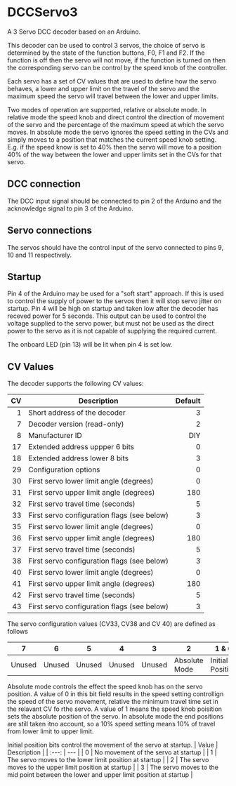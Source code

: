 # DCCServo3
A 3 Servo DCC decoder based on an Arduino.

This decoder can be used to control 3 servos, the choice of servo
is determined by the state of the function buttons, F0, F1 and F2.
If the function is off then the servo will not move, if the function
is turned on then the corresponding servo can be control by the
speed knob of the controller.

Each servo has a set of CV values that are used to define how the
servo behaves, a lower and upper limit on the travel of the servo
and the maximum speed the servo will travel between the lower and
upper limits.

Two modes of operation are supported, relative or absolute mode.
In relative mode the speed knob and direct control the direction
of movement of the servo and the percentage of the maximum speed
at which the servo moves. In absolute mode the servo ignores the
speed setting in the CVs and simply moves to a position that matches
the current speed knob setting. E.g. if the speed know is set to
40% then the servo will move to a position 40% of the way between
the lower and upper limits set in the CVs for that servo.

## DCC connection

The DCC input signal should be connected to pin 2 of the Arduino
and the acknowledge signal to pin 3 of the Arduino.

## Servo connections

The servos should have the control input of the servo connected to
pins 9, 10 and 11 respectively.

## Startup

Pin 4 of the Arduino may be used for a "soft start" approach. If
this is used to control the supply of power to the servos then it
will stop servo jitter on startup. Pin 4 will be high on startup
and taken low after the decoder has receved power for 5 seconds.
This output can be used to control the voltage supplied to the servo
power, but must not be used as the direct power to the servo as it
is not capable of supplying the required current.

The onboard LED (pin 13) will be lit when pin 4 is set low.

## CV Values

The decoder supports the following CV values:

| CV | Description | Default |
| -----: | --- | ---: |
| 1 | Short address of the decoder | 3 |
| 7 | Decoder version (read-only) | 2 |
| 8 | Manufacturer ID | DIY |A
| 17 | Extended address uppper 6 bits | 0 |
| 18 | Extended address lower 8 bits | 3 |
| 29 | Configuration options | 0 |
| 30 | First servo lower limit angle (degrees) | 0 |
| 31 | First servo upper limit angle (degrees) | 180 |
| 32 | First servo travel time (seconds) | 5 |
| 33 | First servo configuration flags (see below) | 3 |
| 35 | First servo lower limit angle (degrees) | 0 |
| 36 | First servo upper limit angle (degrees) | 180 |
| 37 | First servo travel time (seconds) | 5 |
| 38 | First servo configuration flags (see below) | 3 |
| 40 | First servo lower limit angle (degrees) | 0 |
| 41 | First servo upper limit angle (degrees) | 180 |
| 42 | First servo travel time (seconds) | 5 |
| 43 | First servo configuration flags (see below) | 3 |

The servo configuration values (CV33, CV38 and CV 40) are defined as follows

| 7 | 6  | 5  | 4  | 3 | 2 | 1 & 0 |
| --- | --- | --- | --- | --- | --- | --- |
| Unused | Unused | Unused | Unused | Unused | Absolute Mode | Initial Position |

Absolute mode controls the effect the speed knob has on the servo
position. A value of 0 in this bit field results in the speed setting
controllign the speed of the servo movement, relative the minimum
travel time set in the relavant CV fo rthe servo. A value of 1 means
the speed knob poisition sets the absolute position of the servo.
In absolute mode the end positions are still taken itno account,
so a 10% speed setting means 10% of travel from lower limit to upper
limit.

Initial position bits control the movement of the servo at startup. 
| Value | Description |
| :---: | --- |
| 0 | No movement of the servo at startup |
| 1 | The servo moves to the lower limit position at startup |
| 2 | The servo moves to the upper limit position at startup |
| 3 | The servo moves to the mid point between the lower and upper limit position at startup |
